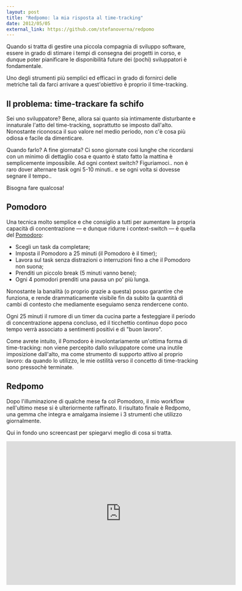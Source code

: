 ```yaml
---
layout: post
title: "Redpomo: la mia risposta al time-tracking"
date: 2012/05/05
external_link: https://github.com/stefanoverna/redpomo
---
```


Quando si tratta di gestire una piccola compagnia di sviluppo software,
essere in grado di stimare i tempi di consegna dei progetti in corso,
e dunque poter pianificare le disponibilità future dei (pochi)
sviluppatori è fondamentale.

Uno degli strumenti più semplici ed efficaci in grado di fornirci delle metriche
tali da farci arrivare a quest'obiettivo è proprio il time-tracking.

## Il problema: time-trackare fa schifo

Sei uno sviluppatore? Bene, allora sai quanto sia intimamente disturbante
e innaturale l'atto del time-tracking, soprattutto se imposto dall'alto.
Nonostante riconosca il suo valore nel medio periodo, non c'è cosa più
odiosa e facile da dimenticare.

Quando farlo? A fine giornata? Ci sono giornate così lunghe che
ricordarsi con un minimo di dettaglio cosa e quanto è stato fatto la
mattina è semplicemente impossibile. Ad ogni context switch?
Figuriamoci.. non è raro dover alternare task ogni 5-10 minuti.. e se ogni
volta si dovesse segnare il tempo..

Bisogna fare qualcosa!

## Pomodoro

Una tecnica molto semplice e che consiglio a tutti per aumentare la
propria capacità di concentrazione — e dunque ridurre i context-switch
— è quella del [Pomodoro](http://it.pomodorotechnique.com/):

* Scegli un task da completare;
* Imposta il Pomodoro a 25 minuti (il Pomodoro è il timer);
* Lavora sul task senza distrazioni o interruzioni fino a che il Pomodoro
  non suona;
* Prenditi un piccolo break (5 minuti vanno bene);
* Ogni 4 pomodori prenditi una pausa un po' più lunga.

Nonostante la banalità (o proprio grazie a questa) posso garantire che
funziona, e rende drammaticamente visibile fin da subito la quantità di
cambi di contesto che mediamente eseguiamo senza rendercene conto.

Ogni 25 minuti il rumore di un timer da cucina parte a festeggiare il
periodo di concentrazione appena concluso, ed il ticchettio continuo dopo
poco tempo verrà associato a sentimenti positivi e di "buon lavoro".

Come avrete intuito, il Pomodoro è involontariamente un'ottima forma di
time-tracking: non viene percepito dallo sviluppatore come una inutile
imposizione dall'alto, ma come strumento di supporto attivo al proprio
lavoro: da quando lo utilizzo, le mie ostilità verso il concetto di
time-tracking sono pressochè terminate.

## Redpomo

Dopo l'illuminazione di qualche mese fa col Pomodoro, il mio workflow
nell'ultimo mese si è ulteriormente raffinato. Il risultato finale
è Redpomo, una gemma che integra e amalgama insieme i 3 strumenti che
utilizzo giornalmente.

Qui in fondo uno screencast per spiegarvi meglio di cosa si tratta.

<iframe src="http://player.vimeo.com/video/41710546" width="600" height="375" frameborder="0" webkitAllowFullScreen="true" mozallowfullscreen="true" allowFullScreen="true"></iframe>

